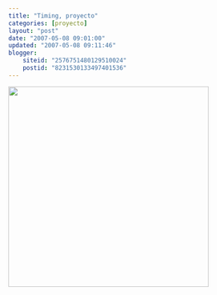 ```yaml
---
title: "Timing, proyecto"
categories: [proyecto]
layout: "post"
date: "2007-05-08 09:01:00"
updated: "2007-05-08 09:11:46"
blogger:
    siteid: "2576751480129510024"
    postid: "8231530133497401536"
---
```


<a href="http://www.postgradoweb.com/tommy/images/timing.jpg"><img style="margin: 0pt 10px 10px 0pt; float: left; cursor: pointer; width: 400px;" src="http://www.postgradoweb.com/tommy/images/timing.jpg" alt="" border="0" /></a>
